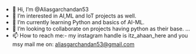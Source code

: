- 👋 Hi, I’m @Aliasgarchandan53
- 👀 I’m interested in AI,ML and IoT projects as well.
- 🌱 I’m currently learning Python and basics of AI-ML.
- 💞️ I’m looking to collaborate on projects having python as their base. ...
- 📫 How to reach me:- my instagram handle is itz_ahaan_here and you msy mail me on: aliasgarchandan53@gmail.com

<!---
Aliasgarchandan53/Aliasgarchandan53 is a ✨ special ✨ repository because its `README.md` (this file) appears on your GitHub profile.
You can click the Preview link to take a look at your changes.
--->
